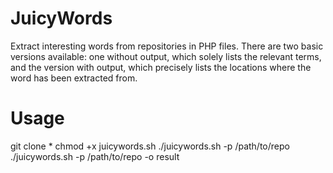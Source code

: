 # JuicyWords

Extract interesting words from repositories in PHP files. There are two basic versions available: one without output, which solely lists the relevant terms, and the version with output, which precisely lists the locations where the word has been extracted from.

# Usage

git clone *
chmod +x juicywords.sh
./juicywords.sh -p /path/to/repo
./juicywords.sh -p /path/to/repo -o result
